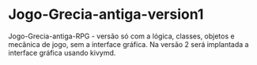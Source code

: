 # Jogo-Grecia-antiga-version1
 Jogo-Grecia-antiga-RPG - versão só com a lógica, classes, objetos e mecânica de jogo, sem a interface gráfica.
 Na versão 2 será implantada a interface gráfica usando kivymd.
